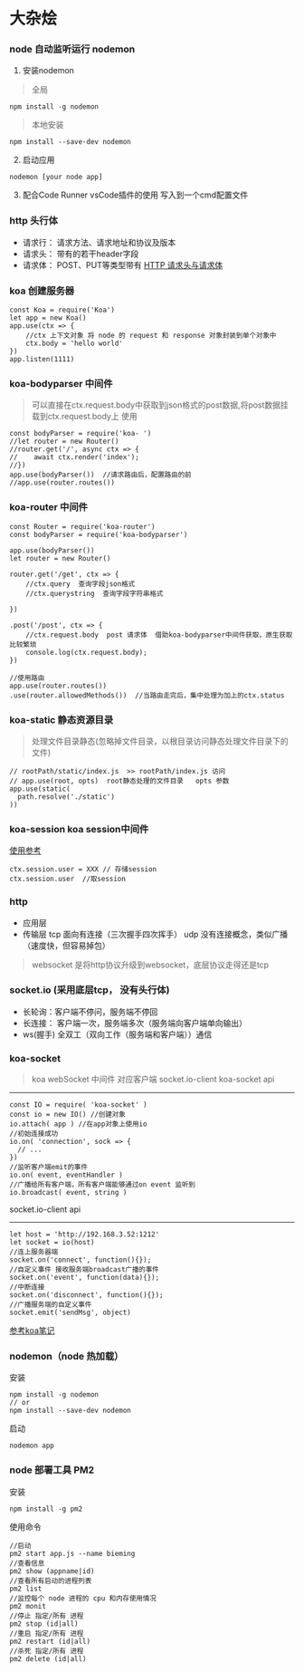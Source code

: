 # 大杂烩

### node 自动监听运行 nodemon
1. 安装nodemon
> 全局 
```
npm install -g nodemon
```
> 本地安装
```
npm install --save-dev nodemon
```
2. 启动应用
```
nodemon [your node app]
```
3. 配合Code Runner vsCode插件的使用 写入到一个cmd配置文件


### http 头行体
+ 请求行： 请求方法、请求地址和协议及版本
+ 请求头： 带有的若干header字段
+ 请求体： POST、PUT等类型带有
[HTTP 请求头与请求体](https://segmentfault.com/a/1190000006689767)


### koa 创建服务器
```
const Koa = require('Koa')
let app = new Koa()
app.use(ctx => {
    //ctx 上下文对象 将 node 的 request 和 response 对象封装到单个对象中
    ctx.body = 'hello world'
})
app.listen(1111)
```
### koa-bodyparser 中间件  
> 可以直接在ctx.request.body中获取到json格式的post数据,将post数据挂载到ctx.request.body上
使用
```
const bodyParser = require('koa- ')
//let router = new Router() 
//router.get('/', async ctx => { 
//    await ctx.render('index');
//})
app.use(bodyParser())  //请求路由后，配置路由的前
//app.use(router.routes())
```

### koa-router 中间件  
```
const Router = require('koa-router')
const bodyParser = require('koa-bodyparser')

app.use(bodyParser())
let router = new Router()

router.get('/get', ctx => {
    //ctx.query  查询字段json格式
    //ctx.querystring  查询字段字符串格式

})

.post('/post', ctx => { 
    //ctx.request.body  post 请求体  借助koa-bodyparser中间件获取，原生获取比较繁琐    
    console.log(ctx.request.body);
})

//使用路由
app.use(router.routes())
.use(router.allowedMethods())  //当路由走完后，集中处理为加上的ctx.status

``` 

### koa-static 静态资源目录
> 处理文件目录静态(忽略掉文件目录，以根目录访问静态处理文件目录下的文件)
```
// rootPath/static/index.js  >> rootPath/index.js 访问
// app.use(root, opts)  root静态处理的文件目录   opts 参数
app.use(static(
  path.resolve('./static')
))
```

### koa-session koa session中间件
[使用参考](https://www.npmjs.com/package/koa-session)
```
ctx.session.user = XXX // 存储session
ctx.session.user  //取session  
```

### http 
+ 应用层 
+ 传输层
tcp 面向有连接（三次握手四次挥手）
udp 没有连接概念，类似广播（速度快，但容易掉包）

> websocket 是将http协议升级到websocket，底层协议走得还是tcp
### socket.io (采用底层tcp， 没有头行体)
+ 长轮询：客户端不停问，服务端不停回
+ 长连接： 客户端一次，服务端多次（服务端向客户端单向输出）
+ ws(握手)
 全双工（双向工作（服务端和客户端））通信

### koa-socket 
> koa webSocket 中间件 对应客户端 socket.io-client 
koa-socket api
***
```
const IO = require( 'koa-socket' )
const io = new IO() //创建对象
io.attach( app ) //在app对象上使用io
//初始连接成功
io.on( 'connection', sock => {
  // ...
})
//监听客户端emit的事件
io.on( event, eventHandler )
//广播给所有客户端，所有客户端能够通过on event 监听到
io.broadcast( event, string )
```
socket.io-client api 
***
``` 
let host = 'http://192.168.3.52:1212'
let socket = io(host)
//连上服务器端
socket.on('connect', function(){});
//自定义事件 接收服务端broadcast广播的事件
socket.on('event', function(data){});
//中断连接
socket.on('disconnect', function(){});
//广播服务端的自定义事件
socket.emit('sendMsg', object)

```
  
[参考koa笔记](https://chenshenhai.github.io/koa2-note/) 

### nodemon（node 热加载） 
安装 
```
npm install -g nodemon
// or
npm install --save-dev nodemon
```
启动 

```
nodemon app
```

### node 部署工具 PM2
安装
```
npm install -g pm2
```
使用命令 
```
//启动
pm2 start app.js --name bieming
//查看信息
pm2 show (appname|id)
//查看所有启动的进程列表
pm2 list 
//监控每个 node 进程的 cpu 和内存使用情况
pm2 monit
//停止 指定/所有 进程
pm2 stop (id|all)
//重启 指定/所有 进程
pm2 restart (id|all)
//杀死 指定/所有 进程
pm2 delete (id|all)
```



